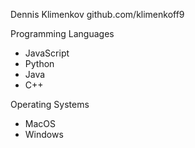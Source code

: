 Dennis Klimenkov
github.com/klimenkoff9


Programming Languages

- JavaScript
- Python
- Java
- C++

Operating Systems

- MacOS
- Windows



